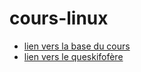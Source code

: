 # cours-linux

* [lien vers la base du cours](https://github.com/LBROCHARD/cours-linux/blob/main/powershell.md)
* [lien vers le queskifofère](https://github.com/LBROCHARD/cours-linux/blob/main/liste_de_choses_%C3%A0_faire.md)
